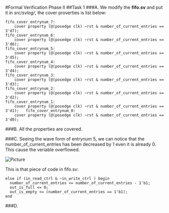 #Formal Verification Phase II
##Task 1
###A.
We modify the **fifo.sv** and put it in *src/svlog/*, the cover proverties is list below:

	fifo_cover_entrynum_7:
		cover property (@(posedge clk) ~rst & number_of_current_entries == 3'd7);
	fifo_cover_entrynum_6:
		cover property (@(posedge clk) ~rst & number_of_current_entries == 3'd6);
	fifo_cover_entrynum_5:
		cover property (@(posedge clk) ~rst & number_of_current_entries == 3'd5);
	fifo_cover_entrynum_4:
		cover property (@(posedge clk) ~rst & number_of_current_entries == 3'd4);
	fifo_cover_entrynum_3:
		cover property (@(posedge clk) ~rst & number_of_current_entries == 3'd3);
	fifo_cover_entrynum_2:
		cover property (@(posedge clk) ~rst & number_of_current_entries == 3'd2);
	fifo_cover_entrynum_1:
		cover property (@(posedge clk) ~rst & number_of_current_entries == 3'd1);	fifo_cover_entrynum_0:
		cover property (@(posedge clk) ~rst & number_of_current_entries == 3'd0);		
###B.
All the properties are covered.

###C.
Seeing the wave form of entrynum 5, we can notice that the number_of_current_entries has been decreased by 1 even it is already 0. This cause the veriable overflowed.

![Picture](http://i.imgur.com/Kv5rQlD.png?2)

This is that piece of code in fifo.sv:

	else if (in_read_ctrl & ~in_write_ctrl ) begin
      number_of_current_entries <= number_of_current_entries - 1'b1;
      out_is_full <= 0;
      out_is_empty <= (number_of_current_entries == 1'b1);
    end

###D.
